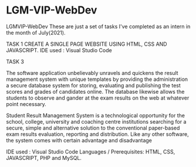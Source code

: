 # LGM-VIP-WebDev

LGMVIP-WebDev
These are just a set of tasks I've completed as an intern in the month of July(2021).

TASK 1 CREATE A SINGLE PAGE WEBSITE USING HTML, CSS AND JAVASCRIPT. IDE used : Visual Studio Code


TASK 3

The software application unbelievably unravels and quickens the result management system with unique templates by providing the administration a secure database system for storing, evaluating and publishing the test scores and grades of candidates online. The database likewise allows the students to observe and gander at the exam results on the web at whatever point necessary.

Student Result Management System is a technological opportunity for the school, college, university and coaching centre institutions searching for a secure, simple and alternative solution to the conventional paper-based exam results evaluation, reporting and distribution. Like any other software, the system comes with certain advantage and disadvantage

IDE used : Visual Studio Code Languages / Prerequisites: HTML, CSS, JAVASCRIPT, PHP and MySQL.
